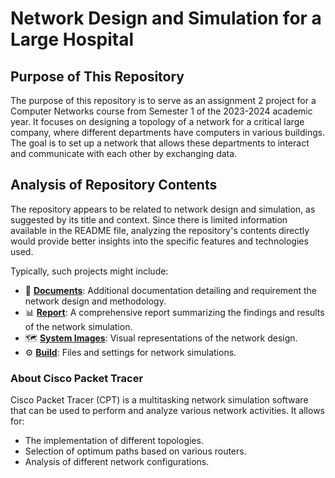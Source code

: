 # Network Design and Simulation for a Large Hospital

## Purpose of This Repository
The purpose of this repository is to serve as an assignment 2 project for a Computer Networks course from Semester 1 of the 2023-2024 academic year. It focuses on designing a topology of a network for a critical large company, where different departments have computers in various buildings. The goal is to set up a network that allows these departments to interact and communicate with each other by exchanging data.

## Analysis of Repository Contents
The repository appears to be related to network design and simulation, as suggested by its title and context. Since there is limited information available in the README file, analyzing the repository's contents directly would provide better insights into the specific features and technologies used. 

Typically, such projects might include:
- 📄 **[Documents](https://github.com/LongVoBi37/NETWORK-DESIGN-AND-SIMULATION-FOR-A-CRITICAL-LARGE-HOSPITAL/blob/95302161831e34b56f1e66a1778a6d25c34bff60/Assignment%20requirement%20%26%20report/Assigment%202-Network%20Design%20For%20A%20Company.pdf)**: Additional documentation detailing and requirement the network design and methodology.
- 📊 **[Report](https://github.com/LongVoBi37/NETWORK-DESIGN-AND-SIMULATION-FOR-A-CRITICAL-LARGE-HOSPITAL/blob/95302161831e34b56f1e66a1778a6d25c34bff60/Assignment%20requirement%20%26%20report/ASS2_Report.pdf)**: A comprehensive report summarizing the findings and results of the network simulation.
- 🗺️ **[System Images](https://github.com/LongVoBi37/NETWORK-DESIGN-AND-SIMULATION-FOR-A-CRITICAL-LARGE-HOSPITAL/blob/95302161831e34b56f1e66a1778a6d25c34bff60/build/System_Image%20_Testing.rar)**: Visual representations of the network design.
- ⚙️ **[Build](https://github.com/LongVoBi37/NETWORK-DESIGN-AND-SIMULATION-FOR-A-CRITICAL-LARGE-HOSPITAL/blob/8fb8986526d2acac7fb74bab8f94a8a5898632ad/build/ComputerNetworkAssignment2.pkt)**: Files and settings for network simulations.

### About Cisco Packet Tracer
Cisco Packet Tracer (CPT) is a multitasking network simulation software that can be used to perform and analyze various network activities. It allows for:
- The implementation of different topologies.
- Selection of optimum paths based on various routers.
- Analysis of different network configurations.
